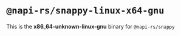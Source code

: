 # `@napi-rs/snappy-linux-x64-gnu`

This is the **x86_64-unknown-linux-gnu** binary for `@napi-rs/snappy`
